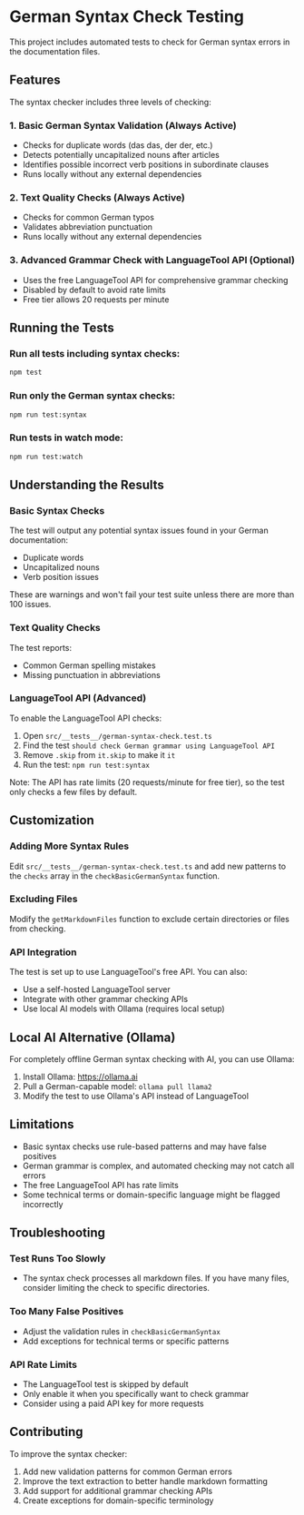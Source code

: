 # German Syntax Check Testing

This project includes automated tests to check for German syntax errors in the documentation files.

## Features

The syntax checker includes three levels of checking:

### 1. Basic German Syntax Validation (Always Active)
- Checks for duplicate words (das das, der der, etc.)
- Detects potentially uncapitalized nouns after articles
- Identifies possible incorrect verb positions in subordinate clauses
- Runs locally without any external dependencies

### 2. Text Quality Checks (Always Active)
- Checks for common German typos
- Validates abbreviation punctuation
- Runs locally without any external dependencies

### 3. Advanced Grammar Check with LanguageTool API (Optional)
- Uses the free LanguageTool API for comprehensive grammar checking
- Disabled by default to avoid rate limits
- Free tier allows 20 requests per minute

## Running the Tests

### Run all tests including syntax checks:
```bash
npm test
```

### Run only the German syntax checks:
```bash
npm run test:syntax
```

### Run tests in watch mode:
```bash
npm run test:watch
```

## Understanding the Results

### Basic Syntax Checks
The test will output any potential syntax issues found in your German documentation:
- Duplicate words
- Uncapitalized nouns
- Verb position issues

These are warnings and won't fail your test suite unless there are more than 100 issues.

### Text Quality Checks
The test reports:
- Common German spelling mistakes
- Missing punctuation in abbreviations

### LanguageTool API (Advanced)
To enable the LanguageTool API checks:

1. Open `src/__tests__/german-syntax-check.test.ts`
2. Find the test `should check German grammar using LanguageTool API`
3. Remove `.skip` from `it.skip` to make it `it`
4. Run the test: `npm run test:syntax`

Note: The API has rate limits (20 requests/minute for free tier), so the test only checks a few files by default.

## Customization

### Adding More Syntax Rules
Edit `src/__tests__/german-syntax-check.test.ts` and add new patterns to the `checks` array in the `checkBasicGermanSyntax` function.

### Excluding Files
Modify the `getMarkdownFiles` function to exclude certain directories or files from checking.

### API Integration
The test is set up to use LanguageTool's free API. You can also:
- Use a self-hosted LanguageTool server
- Integrate with other grammar checking APIs
- Use local AI models with Ollama (requires local setup)

## Local AI Alternative (Ollama)

For completely offline German syntax checking with AI, you can use Ollama:

1. Install Ollama: https://ollama.ai
2. Pull a German-capable model: `ollama pull llama2`
3. Modify the test to use Ollama's API instead of LanguageTool

## Limitations

- Basic syntax checks use rule-based patterns and may have false positives
- German grammar is complex, and automated checking may not catch all errors
- The free LanguageTool API has rate limits
- Some technical terms or domain-specific language might be flagged incorrectly

## Troubleshooting

### Test Runs Too Slowly
- The syntax check processes all markdown files. If you have many files, consider limiting the check to specific directories.

### Too Many False Positives
- Adjust the validation rules in `checkBasicGermanSyntax`
- Add exceptions for technical terms or specific patterns

### API Rate Limits
- The LanguageTool test is skipped by default
- Only enable it when you specifically want to check grammar
- Consider using a paid API key for more requests

## Contributing

To improve the syntax checker:
1. Add new validation patterns for common German errors
2. Improve the text extraction to better handle markdown formatting
3. Add support for additional grammar checking APIs
4. Create exceptions for domain-specific terminology